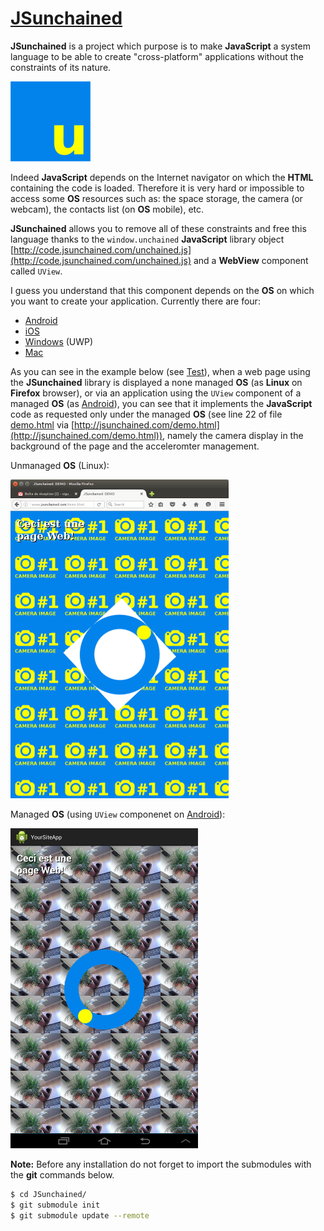 # [JSunchained](https://github.com/STUDIO-Artaban/JSunchained)
**JSunchained** is a project which purpose is to make **JavaScript** a system language to be able to create "cross-platform" applications without the constraints of its nature.

![JSunchained icon](https://github.com/STUDIO-Artaban/JSunchained/blob/master/JSunchained.png)

Indeed **JavaScript** depends on the Internet navigator on which the **HTML** containing the code is loaded. Therefore it is very hard or impossible to access some **OS** resources such as: the space storage, the camera (or webcam), the contacts list (on **OS** mobile), etc.

**JSunchained** allows you to remove all of these constraints and free this language thanks to the `window.unchained` **JavaScript** library object [http://code.jsunchained.com/unchained.js](http://code.jsunchained.com/unchained.js) and a **WebView** component called `UView`.

I guess you understand that this component depends on the **OS** on which you want to create your application. Currently there are four:
* [Android](https://github.com/STUDIO-Artaban/JSunchained/tree/master/Component/Android)
* [iOS](https://github.com/STUDIO-Artaban/JSunchained/tree/master/Component/iOS)
* [Windows](https://github.com/STUDIO-Artaban/JSunchained/tree/master/Component/Windows) (UWP)
* [Mac](https://github.com/STUDIO-Artaban/JSunchained/tree/master/Component/Mac)

As you can see in the example below (see [Test](https://github.com/STUDIO-Artaban/JSunchained/tree/master/Test)), when a web page using the **JSunchained** library is displayed a none managed **OS** (as **Linux** on **Firefox** browser), or via an application using the `UView` component of a managed **OS** (as [Android](https://github.com/STUDIO-Artaban/JSunchained/tree/master/Component/Android)), you can see that it implements the **JavaScript** code as requested only under the managed **OS** (see line 22 of file [demo.html](https://github.com/STUDIO-Artaban/JSunchained/blob/master/Test/Android/YourSiteApp/assets/demo.html) via [http://jsunchained.com/demo.html](http://jsunchained.com/demo.html)), namely the camera display in the background of the page and the acceleromter management.

Unmanaged **OS** (Linux):

![Unmanaged](https://github.com/STUDIO-Artaban/JSunchained/blob/master/Screenshots/NoJSU-demo.png)

Managed **OS** (using `UView` componenet on [Android](https://github.com/STUDIO-Artaban/JSunchained/tree/master/Component/Android)):

![Managed](https://github.com/STUDIO-Artaban/JSunchained/blob/master/Screenshots/JSU-demo.png)

**Note:** Before any installation do not forget to import the submodules with the **git** commands below.

```bash
$ cd JSunchained/
$ git submodule init
$ git submodule update --remote
```
